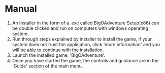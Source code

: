 #  Manual
 1. An installer in the form of a .exe called BigOAdventure Setup(x86) can be double clicked and run on computers with windows operating system.
 2. Run through steps explained by installer to install the game, if your system does not trust the application, click 'more information' and you will be able to continue with the installation.
 3. Launch the installed game, 'BigOAdventure'.
 4. Once you have started the game, the controls and guidance are in the 'Guide' section of the main menu.
